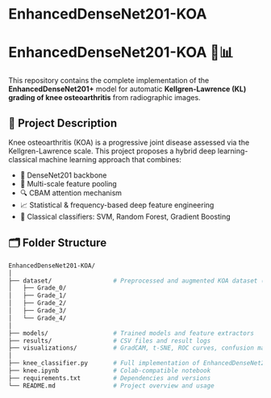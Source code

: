 # EnhancedDenseNet201-KOA

# EnhancedDenseNet201-KOA 🦵📊

This repository contains the complete implementation of the **EnhancedDenseNet201+** model for automatic **Kellgren-Lawrence (KL) grading of knee osteoarthritis** from radiographic images.

## 🔬 Project Description

Knee osteoarthritis (KOA) is a progressive joint disease assessed via the Kellgren-Lawrence scale. This project proposes a hybrid deep learning-classical machine learning approach that combines:

- 🧠 DenseNet201 backbone
- 🎯 Multi-scale feature pooling
- 🔍 CBAM attention mechanism
- 📈 Statistical & frequency-based deep feature engineering
- 🧮 Classical classifiers: SVM, Random Forest, Gradient Boosting

## 🗂️ Folder Structure

```bash
EnhancedDenseNet201-KOA/
│
├── dataset/                 # Preprocessed and augmented KOA dataset (not included)
│   ├── Grade_0/
│   ├── Grade_1/
│   ├── Grade_2/
│   ├── Grade_3/
│   └── Grade_4/
│
├── models/                  # Trained models and feature extractors
├── results/                 # CSV files and result logs
├── visualizations/          # GradCAM, t-SNE, ROC curves, confusion matrix
│
├── knee_classifier.py       # Full implementation of EnhancedDenseNet201+ pipeline
├── knee.ipynb               # Colab-compatible notebook
├── requirements.txt         # Dependencies and versions
└── README.md                # Project overview and usage
